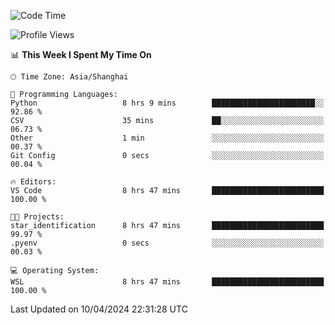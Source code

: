 <!--START_SECTION:waka-->
![Code Time](http://img.shields.io/badge/Code%20Time-1%2C604%20hrs%2043%20mins-blue)

![Profile Views](http://img.shields.io/badge/Profile%20Views-0-blue)

📊 **This Week I Spent My Time On** 

```text
🕑︎ Time Zone: Asia/Shanghai

💬 Programming Languages: 
Python                   8 hrs 9 mins        ███████████████████████░░   92.86 % 
CSV                      35 mins             ██░░░░░░░░░░░░░░░░░░░░░░░   06.73 % 
Other                    1 min               ░░░░░░░░░░░░░░░░░░░░░░░░░   00.37 % 
Git Config               0 secs              ░░░░░░░░░░░░░░░░░░░░░░░░░   00.04 % 

🔥 Editors: 
VS Code                  8 hrs 47 mins       █████████████████████████   100.00 % 

🐱‍💻 Projects: 
star_identification      8 hrs 47 mins       █████████████████████████   99.97 % 
.pyenv                   0 secs              ░░░░░░░░░░░░░░░░░░░░░░░░░   00.03 % 

💻 Operating System: 
WSL                      8 hrs 47 mins       █████████████████████████   100.00 % 
```


 Last Updated on 10/04/2024 22:31:28 UTC
<!--END_SECTION:waka-->